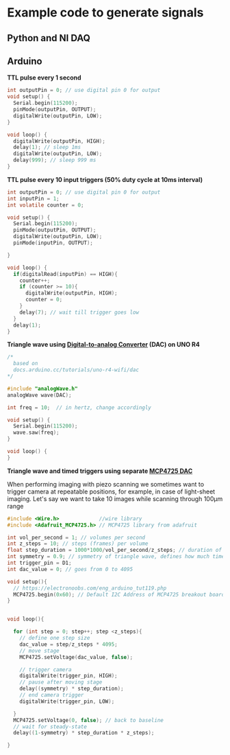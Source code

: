 # Example code to generate signals

## Python and NI DAQ



## Arduino

**TTL pulse every 1 second**

```C
int outputPin = 0; // use digital pin 0 for output
void setup() {
  Serial.begin(115200);
  pinMode(outputPin, OUTPUT);
  digitalWrite(outputPin, LOW);
}

void loop() {
  digitalWrite(outputPin, HIGH);
  delay(1); // sleep 1ms
  digitalWrite(outputPin, LOW);
  delay(999); // sleep 999 ms
}

```

**TTL pulse every 10 input triggers (50% duty cycle at 10ms interval)**

```C
int outputPin = 0; // use digital pin 0 for output
int inputPin = 1;
int volatile counter = 0;

void setup() {
  Serial.begin(115200);
  pinMode(outputPin, OUTPUT);
  digitalWrite(outputPin, LOW);
  pinMode(inputPin, OUTPUT);

}

void loop() {
  if(digitalRead(inputPin) == HIGH){
    counter++;
    if (counter >= 10){
      digitalWrite(outputPin, HIGH);
      counter = 0;
    }
    delay(7); // wait till trigger goes low
  }
  delay(1);
}

```

**Triangle wave using [Digital-to-analog Converter](https://docs.arduino.cc/tutorials/uno-r4-minima/dac/) (DAC) on UNO R4**

```C
/*
  based on
  docs.arduino.cc/tutorials/uno-r4-wifi/dac
*/

#include "analogWave.h"
analogWave wave(DAC);

int freq = 10;  // in hertz, change accordingly

void setup() {
  Serial.begin(115200);
  wave.saw(freq);
}

void loop() {
}
```

**Triangle wave and timed triggers using separate [MCP4725 DAC](https://www.adafruit.com/product/935)**

When performing imaging with piezo scanning we sometimes want to trigger camera at repeatable positions, for example, in case of light-sheet imaging. Let's say we want to take 10 images while scanning through 100µm range

```C
#include <Wire.h>             //wire library
#include <Adafruit_MCP4725.h> // MCP4725 library from adafruit

int vol_per_second = 1; // volumes per second
int z_steps = 10; // steps (frames) per volume
float step_duration = 1000*1000/vol_per_second/z_steps; // duration of one frame in µs
int symmetry = 0.9; // symmetry of triangle wave, defines how much time we spend on flyback
int trigger_pin = D1;
int dac_value = 0; // goes from 0 to 4095

void setup(){
  // https://electronoobs.com/eng_arduino_tut119.php
  MCP4725.begin(0x60); // Default I2C Address of MCP4725 breakout board (sparkfun). If not try 0x61 or 0x62
}


void loop(){

  for (int step = 0; step++; step <z_steps){
    // define one step size
    dac_value = step/z_steps * 4095;
    // move stage
    MCP4725.setVoltage(dac_value, false);

    // trigger camera
    digitalWrite(trigger_pin, HIGH);
    // pause after moving stage
    delay((symmetry) * step_duration);
    // end camera trigger
    digitalWrite(trigger_pin, LOW);

  }
  MCP4725.setVoltage(0, false); // back to baseline
  // wait for steady-state
  delay((1-symmetry) * step_duration * z_steps);

}

```

